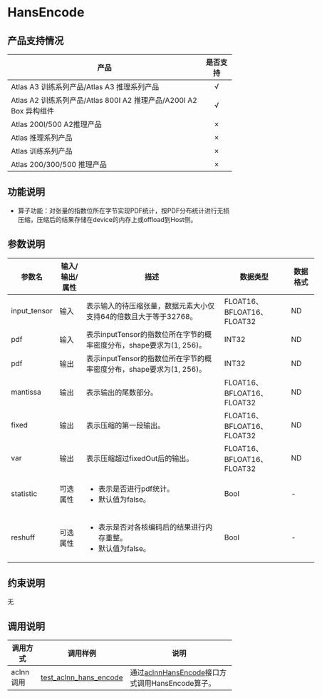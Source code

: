 # HansEncode

##  产品支持情况

| 产品 | 是否支持 |
| ---- | :----:|
|Atlas A3 训练系列产品/Atlas A3 推理系列产品|√|
|Atlas A2 训练系列产品/Atlas 800I A2 推理产品/A200I A2 Box 异构组件|√|
|Atlas 200I/500 A2推理产品|×|
|Atlas 推理系列产品|×|
|Atlas 训练系列产品|×|
|Atlas 200/300/500 推理产品|×|

## 功能说明

- 算子功能：对张量的指数位所在字节实现PDF统计，按PDF分布统计进行无损压缩，压缩后的结果存储在device的内存上或offload到Host侧。

## 参数说明

<table class="tg" style="undefined;table-layout: fixed; width: 1300px"><colgroup>
  <col style="width: 60px">
  <col style="width: 60px">
  <col style="width: 310px">
  <col style="width: 150px">
  <col style="width: 60px">
  </colgroup>
  <thead>
    <tr>
      <th>参数名</th>
      <th>输入/输出/属性</th>
      <th>描述</th>
      <th>数据类型</th>
      <th>数据格式</th>
    </tr></thead>
  <tbody>
    <tr>
      <td>input_tensor</td>
      <td>输入</td>
      <td>表示输入的待压缩张量，数据元素大小仅支持64的倍数且大于等于32768。</td>
      <td>FLOAT16、BFLOAT16、FLOAT32</td>
      <td>ND</td>
    </tr>
    <tr>
      <td>pdf</td>
      <td>输入</td>
      <td>表示inputTensor的指数位所在字节的概率密度分布，shape要求为(1, 256)。</td>
      <td>INT32</td>
      <td>ND</td>
    </tr>
    <tr>
      <td>pdf</td>
      <td>输出</td>
      <td>表示inputTensor的指数位所在字节的概率密度分布，shape要求为(1, 256)。</td>
      <td>INT32</td>
      <td>ND</td>
    </tr>
    <tr>
      <td>mantissa</td>
      <td>输出</td>
      <td>表示输出的尾数部分。</td>
      <td>FLOAT16、BFLOAT16、FLOAT32</td>
      <td>ND</td>
    </tr>
    <tr>
      <td>fixed</td>
      <td>输出</td>
      <td>表示压缩的第一段输出。</td>
      <td>FLOAT16、BFLOAT16、FLOAT32</td>
      <td>ND</td>
    </tr>
    <tr>
      <td>var</td>
      <td>输出</td>
      <td>表示压缩超过fixedOut后的输出。</td>
      <td>FLOAT16、BFLOAT16、FLOAT32</td>
      <td>ND</td>
    </tr>
    <tr>
      <td>statistic</td>
      <td>可选属性</td>
      <td><ul><li>表示是否进行pdf统计。</li><li>默认值为false。</li></td>
      <td>Bool</td>
      <td>-</td>
    </tr>
    <tr>
      <td>reshuff</td>
      <td>可选属性</td>
      <td><ul><li>表示是否对各核编码后的结果进行内存重整。</li><li>默认值为false。</li></td>
      <td>Bool</td>
      <td>-</td>
    </tr>
  </tbody></table>


## 约束说明

无

## 调用说明

| 调用方式 | 调用样例                                                                   | 说明                                                           |
|--------------|------------------------------------------------------------------------|--------------------------------------------------------------|
| aclnn调用 | [test_aclnn_hans_encode](./examples/test_aclnn_hans_encode.cpp) | 通过[aclnnHansEncode](./docs/aclnnHansEncode.md)接口方式调用HansEncode算子。    |
